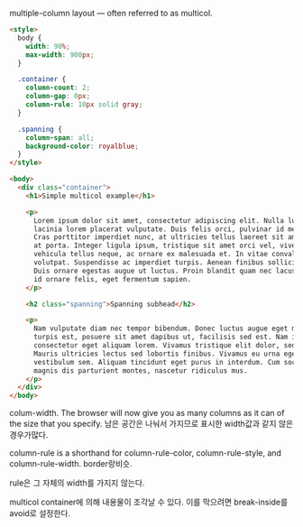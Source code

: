 
multiple-column layout — often referred to as multicol.

```html
<style>
  body {
    width: 90%;
    max-width: 900px;
  }

  .container {
    column-count: 2;
    column-gap: 0px;
    column-rule: 10px solid gray;
  }

  .spanning {
    column-span: all;
    background-color: royalblue;
  }
</style>

<body>
  <div class="container">
    <h1>Simple multicol example</h1>

    <p>
      Lorem ipsum dolor sit amet, consectetur adipiscing elit. Nulla luctus aliquam dolor, eu
      lacinia lorem placerat vulputate. Duis felis orci, pulvinar id metus ut, rutrum luctus orci.
      Cras porttitor imperdiet nunc, at ultricies tellus laoreet sit amet. Sed auctor cursus massa
      at porta. Integer ligula ipsum, tristique sit amet orci vel, viverra egestas ligula. Curabitur
      vehicula tellus neque, ac ornare ex malesuada et. In vitae convallis lacus. Aliquam erat
      volutpat. Suspendisse ac imperdiet turpis. Aenean finibus sollicitudin eros pharetra congue.
      Duis ornare egestas augue ut luctus. Proin blandit quam nec lacus varius commodo et a urna. Ut
      id ornare felis, eget fermentum sapien.
    </p>

    <h2 class="spanning">Spanning subhead</h2>

    <p>
      Nam vulputate diam nec tempor bibendum. Donec luctus augue eget malesuada ultrices. Phasellus
      turpis est, posuere sit amet dapibus ut, facilisis sed est. Nam id risus quis ante semper
      consectetur eget aliquam lorem. Vivamus tristique elit dolor, sed pretium metus suscipit vel.
      Mauris ultricies lectus sed lobortis finibus. Vivamus eu urna eget velit cursus viverra quis
      vestibulum sem. Aliquam tincidunt eget purus in interdum. Cum sociis natoque penatibus et
      magnis dis parturient montes, nascetur ridiculus mus.
    </p>
  </div>
</body>
```

colum-width. The browser will now give you as many columns as it can of the size that you specify. 남은 공간은 나눠서 가지므로 표시한 width값과 같지 않은 경우가많다.

column-rule is a shorthand for column-rule-color, column-rule-style, and column-rule-width. border랑비슷.

rule은 그 자체의 width를 가지지 않는다.

multicol container에 의해 내용물이 조각날 수 있다. 이를 막으려면 break-inside를 avoid로 설정한다.

